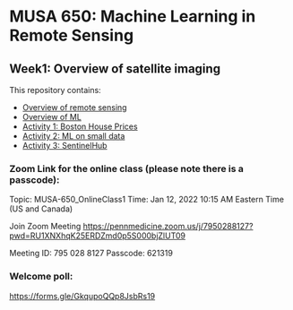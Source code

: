 # MUSA 650: Machine Learning in Remote Sensing

## Week1: Overview of satellite imaging

This repository contains:

- [Overview of remote sensing](w1_RS.pdf)
- [Overview of ML](w1_MUSA650-MLIntro.pdf)
- [Activity 1: Boston House Prices](Prac1_boston-house-price-prediction.ipynb)
- [Activity 2: ML on small data](Prac2_ml_on_small_data.ipynb)
- [Activity 3: SentinelHub](Prac3_SentinelHub.ipynb)

### Zoom Link for the online class (please note there is a passcode):
Topic: MUSA-650_OnlineClass1
Time: Jan 12, 2022 10:15 AM Eastern Time (US and Canada)

Join Zoom Meeting
https://pennmedicine.zoom.us/j/7950288127?pwd=RU1XNXhqK25ERDZmd0p5S000bjZlUT09

Meeting ID: 795 028 8127
Passcode: 621319

### Welcome poll:

https://forms.gle/GkqupoQQp8JsbRs19
